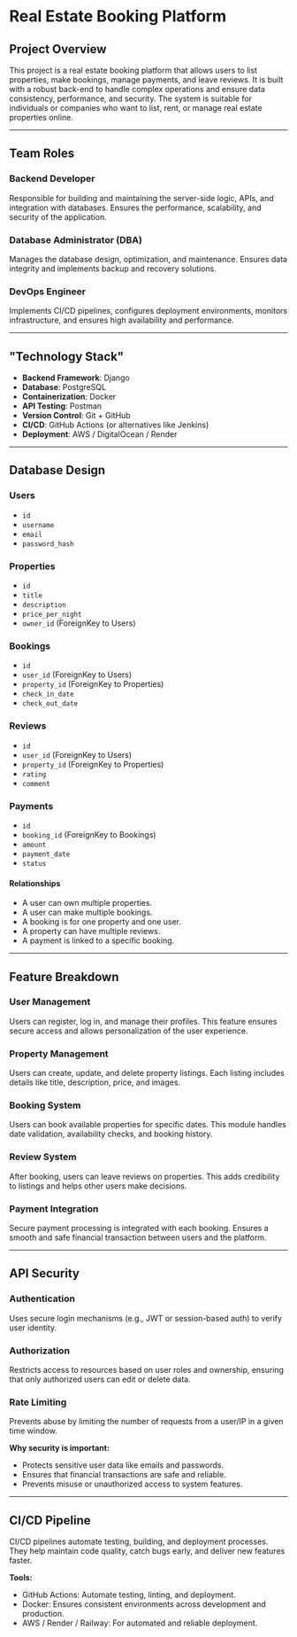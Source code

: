 # Real Estate Booking Platform

## Project Overview

This project is a real estate booking platform that allows users to list properties, make bookings, manage payments, and leave reviews. It is built with a robust back-end to handle complex operations and ensure data consistency, performance, and security. The system is suitable for individuals or companies who want to list, rent, or manage real estate properties online.

---

## Team Roles

### Backend Developer
Responsible for building and maintaining the server-side logic, APIs, and integration with databases. Ensures the performance, scalability, and security of the application.

### Database Administrator (DBA)
Manages the database design, optimization, and maintenance. Ensures data integrity and implements backup and recovery solutions.

### DevOps Engineer
Implements CI/CD pipelines, configures deployment environments, monitors infrastructure, and ensures high availability and performance.

---

## "Technology Stack"

- **Backend Framework**: Django
- **Database**: PostgreSQL
- **Containerization**: Docker
- **API Testing**: Postman
- **Version Control**: Git + GitHub
- **CI/CD**: GitHub Actions (or alternatives like Jenkins)
- **Deployment**: AWS / DigitalOcean / Render

---

## Database Design

### Users
- `id`
- `username`
- `email`
- `password_hash`

### Properties
- `id`
- `title`
- `description`
- `price_per_night`
- `owner_id` (ForeignKey to Users)

### Bookings
- `id`
- `user_id` (ForeignKey to Users)
- `property_id` (ForeignKey to Properties)
- `check_in_date`
- `check_out_date`

### Reviews
- `id`
- `user_id` (ForeignKey to Users)
- `property_id` (ForeignKey to Properties)
- `rating`
- `comment`

### Payments
- `id`
- `booking_id` (ForeignKey to Bookings)
- `amount`
- `payment_date`
- `status`

#### Relationships
- A user can own multiple properties.
- A user can make multiple bookings.
- A booking is for one property and one user.
- A property can have multiple reviews.
- A payment is linked to a specific booking.

---

## Feature Breakdown

### User Management
Users can register, log in, and manage their profiles. This feature ensures secure access and allows personalization of the user experience.

### Property Management
Users can create, update, and delete property listings. Each listing includes details like title, description, price, and images.

### Booking System
Users can book available properties for specific dates. This module handles date validation, availability checks, and booking history.

### Review System
After booking, users can leave reviews on properties. This adds credibility to listings and helps other users make decisions.

### Payment Integration
Secure payment processing is integrated with each booking. Ensures a smooth and safe financial transaction between users and the platform.

---

## API Security

### Authentication
Uses secure login mechanisms (e.g., JWT or session-based auth) to verify user identity.

### Authorization
Restricts access to resources based on user roles and ownership, ensuring that only authorized users can edit or delete data.

### Rate Limiting
Prevents abuse by limiting the number of requests from a user/IP in a given time window.

**Why security is important:**
- Protects sensitive user data like emails and passwords.
- Ensures that financial transactions are safe and reliable.
- Prevents misuse or unauthorized access to system features.

---

## CI/CD Pipeline

CI/CD pipelines automate testing, building, and deployment processes. They help maintain code quality, catch bugs early, and deliver new features faster.

**Tools:**
- GitHub Actions: Automate testing, linting, and deployment.
- Docker: Ensures consistent environments across development and production.
- AWS / Render / Railway: For automated and reliable deployment.
